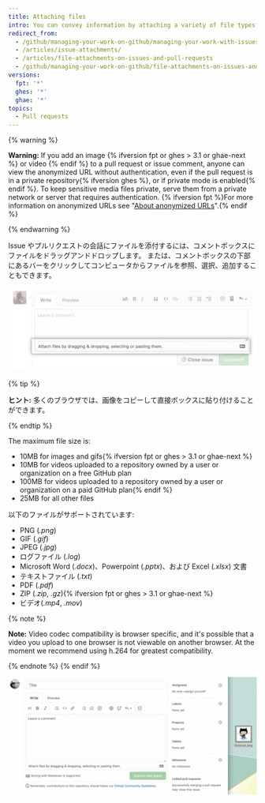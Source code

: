 ```yaml
---
title: Attaching files
intro: You can convey information by attaching a variety of file types to your issues and pull requests.
redirect_from:
  - /github/managing-your-work-on-github/managing-your-work-with-issues-and-pull-requests/file-attachments-on-issues-and-pull-requests
  - /articles/issue-attachments/
  - /articles/file-attachments-on-issues-and-pull-requests
  - /github/managing-your-work-on-github/file-attachments-on-issues-and-pull-requests
versions:
  fpt: '*'
  ghes: '*'
  ghae: '*'
topics:
  - Pull requests
---
```


{% warning %}

**Warning:** If you add an image {% ifversion fpt or ghes > 3.1 or ghae-next %} or video {% endif %} to a pull request or issue comment, anyone can view the anonymized URL without authentication, even if the pull request is in a private repository{% ifversion ghes %}, or if private mode is enabled{% endif %}. To keep sensitive media files private, serve them from a private network or server that requires authentication. {% ifversion fpt %}For more information on anonymized URLs see "[About anonymized URLs](/github/authenticating-to-github/about-anonymized-urls)".{% endif %}

{% endwarning %}

Issue やプルリクエストの会話にファイルを添付するには、コメントボックスにファイルをドラッグアンドドロップします。 または、コメントボックスの下部にあるバーをクリックしてコンピュータからファイルを参照、選択、追加することもできます。

![コンピュータから添付ファイルを選択する](/assets/images/help/pull_requests/select-bar.png)

{% tip %}

**ヒント:** 多くのブラウザでは、画像をコピーして直接ボックスに貼り付けることができます。

{% endtip %}

The maximum file size is:
- 10MB for images and gifs{% ifversion fpt or ghes > 3.1 or ghae-next %}
- 10MB for videos uploaded to a repository owned by a user or organization on a free GitHub plan
- 100MB for videos uploaded to a repository owned by a user or organization on a paid GitHub plan{% endif %}
- 25MB for all other files

以下のファイルがサポートされています:

* PNG (*.png*)
* GIF (*.gif*)
* JPEG (*.jpg*)
* ログファイル (*.log*)
* Microsoft Word (*.docx*)、Powerpoint (*.pptx*)、および Excel (*.xlsx*) 文書
* テキストファイル (*.txt*)
* PDF (*.pdf*)
* ZIP (*.zip*, *.gz*){% ifversion fpt or ghes > 3.1 or ghae-next %}
* ビデオ(*.mp4*, *.mov*)

{% note %}

**Note:** Video codec compatibility is browser specific, and it's possible that a video you upload to one browser is not viewable on another browser. At the moment we recommend using h.264 for greatest compatibility.

{% endnote %}
{% endif %}

![添付アニメーション GIF](/assets/images/help/pull_requests/dragging_images.gif)
